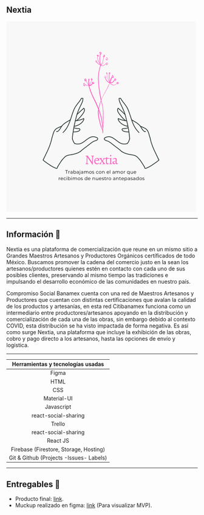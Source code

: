 ## Nextia

<img src='https://github.com/BrendaCarranco/Nextia/blob/master/src/assets/images/NextiaRepo.png'/>

* * *
## Información 📖

Nextia es una plataforma de comercialización que reune en un mismo sitio a Grandes Maestros Artesanos y Productores Orgánicos certíficados de todo México. Buscamos promover la cadena del comercio justo en la sean los artesanos/productores quienes estén en contacto con cada uno de sus posibles clientes, preservando al mismo tiempo las tradiciones e impulsando el desarrollo económico de las comunidades en nuestro país. 

Compromiso Social Banamex cuenta con una red de Maestros Artesanos y Productores que cuentan con distintas certificaciones que avalan la calidad de los productos y artesanías, en esta red Citibanamex funciona como un intermediario entre productores/artesanos apoyando en la distribución y comercialización de cada una de las obras, sin embargo debido al contexto COVID, esta distribución se ha visto impactada de forma negativa. Es así como surge Nextia, una plataforma que incluye la exhibición de las obras, cobro y pago directo a los artesanos, hasta las opciones de envío y logística.

* * * 
 |  **Herramientas y tecnologías usadas**     | 
| :-------------: |
|Figma |
| HTML | 
| CSS |
|Material-UI|
| Javascript|
|react-social-sharing|
|Trello|
|react-social-sharing|
|React JS|
|Firebase (Firestore, Storage, Hosting)|
|Git & Github (Projects -Issues- Labels)|

* * *
## Entregables 📝

- Producto final: [link](https://nextia-67a31.web.app/).
- Muckup realizado en figma: [link](https://www.figma.com/file/hRctN03nfIIVhlfgGFa0CF/Citibanamex) (Para visualizar MVP).
